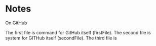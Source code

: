 # Notes
On GitHub

The first file is command for GitHub itself (firstFile).
The second file is system for GITHub itself (secondFile).
The third file is 
